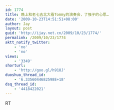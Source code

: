 ```yaml
---
id: 1774
title: 晚上和老七去北大看Tommy的演奏会，了强子的心愿…
date: '2009-10-23T14:51:51+08:00'
author: Jay
layout: post
guid: 'http://ijay.net.cn/2009/10/23/1774/'
permalink: /2009/10/23/1774
aktt_notify_twitter:
    - 'no'
    - 'no'
views:
    - '3349'
shorturl:
    - 'http://goo.gl/h918J'
duoshuo_thread_id:
    - '6.3356044682598E+18'
dsq_thread_id:
    - '4418422021'
---
```


RT<br />